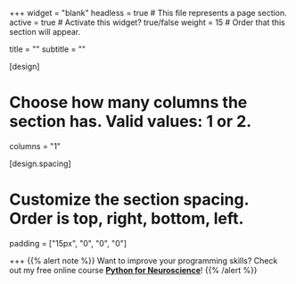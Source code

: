 +++
widget = "blank"
headless = true  # This file represents a page section.
active = true  # Activate this widget? true/false
weight = 15  # Order that this section will appear.

title = ""
subtitle = ""

[design]
  # Choose how many columns the section has. Valid values: 1 or 2.
  columns = "1"

[design.spacing]
  # Customize the section spacing. Order is top, right, bottom, left.
  padding = ["15px", "0", "0", "0"]

+++
{{% alert note %}}
Want to improve your programming skills? Check out my free online course [**Python for Neuroscience**](https://pyforneuro.com)!
{{% /alert %}}